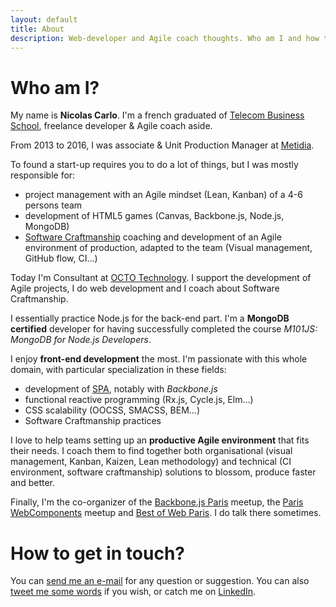```yaml
---
layout: default
title: About
description: Web-developer and Agile coach thoughts. Who am I and how to get in touch.
---
```


# Who am I?

My name is **Nicolas Carlo**. I'm a french graduated of [Telecom Business School](http://telecom-em.eu), freelance developer & Agile coach aside.

From 2013 to 2016, I was associate & Unit Production Manager at [Metidia](http://www.metidia.com).

To found a start-up requires you to do a lot of things, but I was mostly responsible for:

- project management with an Agile mindset (Lean, Kanban) of a 4-6 persons team
- development of HTML5 games (Canvas, Backbone.js, Node.js, MongoDB)
- [Software Craftmanship](https://en.wikipedia.org/wiki/Software_craftsmanship) coaching and development of an Agile environment of production, adapted to the team (Visual management, GitHub flow, CI…)

Today I'm Consultant at [OCTO Technology](http://www.octo.com/). I support the development of Agile projects, I do web development and I coach about Software Craftmanship.

I essentially practice Node.js for the back-end part. I'm a **MongoDB certified** developer for having successfully completed the course *M101JS: MongoDB for Node.js Developers*.

I enjoy **front-end development** the most. I'm passionate with this whole domain, with particular specialization in these fields:

- development of [SPA](https://en.wikipedia.org/wiki/Single-page_application), notably with *Backbone.js*
- functional reactive programming (Rx.js, Cycle.js, Elm…)
- CSS scalability (OOCSS, SMACSS, BEM…)
- Software Craftmanship practices

I love to help teams setting up an **productive Agile environment** that fits their needs. I coach them to find together both organisational (visual management, Kanban, Kaizen, Lean methodology) and technical (CI environment, software craftmanship) solutions to blossom, produce faster and better.

Finally, I'm the co-organizer of the [Backbone.js Paris](http://www.meetup.com/backbone-paris/) meetup, the [Paris WebComponents](http://www.meetup.com/fr-FR/paris-webComponents/) meetup and [Best of Web Paris](http://bestofweb.paris/). I do talk there sometimes.

# How to get in touch?

You can [send me an e-mail](mailto:nicolascarlo.espeon@gmail.com) for any question or suggestion.
You can also <a href="http://twitter.com/?status=@nicoespeon%20>%20">tweet me some words</a> if you wish, or catch me on <a href="http://fr.linkedin.com/pub/nicolas-carlo/3b/b24/95/">LinkedIn</a>.
